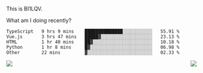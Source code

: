 This is BI1LQV.

What am I doing recently?

<!--START_SECTION:waka-->

```text
TypeScript   9 hrs 9 mins    ██████████████░░░░░░░░░░░   55.91 %
Vue.js       3 hrs 47 mins   █████▓░░░░░░░░░░░░░░░░░░░   23.13 %
HTML         1 hr 40 mins    ██▓░░░░░░░░░░░░░░░░░░░░░░   10.18 %
Python       1 hr 8 mins     █▓░░░░░░░░░░░░░░░░░░░░░░░   06.98 %
Other        22 mins         ▓░░░░░░░░░░░░░░░░░░░░░░░░   02.33 %
```

<!--END_SECTION:waka-->
<img align="right" src="https://github-readme-stats.vercel.app/api?username=bi1lqv&show_icons=true&count_private=true">

<img src="https://metrics.lecoq.io/bi1lqv?template=classic&base.activity=0&base.community=0&base.repositories=0&base.metadata=0&isocalendar=1&base=header%2C%20activity%2C%20community%2C%20repositories%2C%20metadata&base.indepth=false&base.hireable=false&isocalendar=false&isocalendar.duration=full-year&config.timezone=Asia%2FShanghai">
